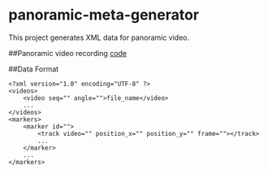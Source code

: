 # panoramic-meta-generator

This project generates XML data for panoramic video.

##Panoramic video recording
[code](https://gist.github.com/se0kjun/f4b0fdf395181b495f79)

##Data Format
```
<?xml version="1.0" encoding="UTF-8" ?>
<videos>
	<video seq="" angle="">file_name</video>
	...
</videos>
<markers>
	<marker id="">
		<track video="" position_x="" position_y="" frame=""></track>
		...
	</marker>
	...
</markers>
```

